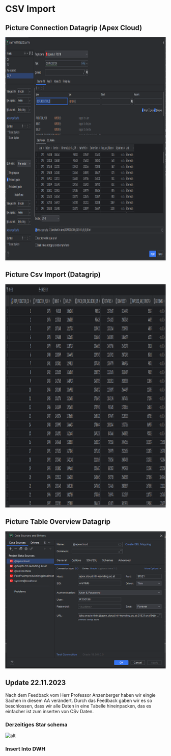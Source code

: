 # CSV Import

## Picture Connection Datagrip (Apex Cloud)
<img src="../Images/image.png" alt="Description" width="1200" height="700">

## Picture Csv Import (Datagrip)
<img src="../Images/image-1.png" alt="Description" width="1200" height="700">

## Picture Table Overview Datagrip
![image](../Images/image-2.png)


## Update 22.11.2023
Nach dem Feedback vom Herr Professor Anzenberger haben wir eingie Sachen in diesem AA verändert. Durch das Feedback gaben wir es so beschlossen, dass wir alle Daten in eine Tabelle hineinpacken, das es einfacher ist zum inserten von CSv Daten.
### Derzeitiges Star schema

![alt](https://www.plantuml.com/plantuml/png/NOz12i90303lVKK-KDzGN44y24K5yPXsWwxKPCbc3qNykoNrv2apGo2aAuPgzJKrCZnfD0WgkLU9TRGa_6u0uAyTTXxRjlLvVH2QqnPrejbnhvWOWYX3ud438Hozzs9eGiNbNE-e0v6vdJ1J8Og07E5IbLF-hSay4F8gGIgRhaTkXBh0f-c8u_B25m00)

### Insert Into DWH

